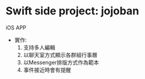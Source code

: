 # Swift side project: jojoban

iOS APP
* 實作:
  1. 支持多人編輯
  2. 以聊天室方式顯示各群組行事曆
  3. 以Messenger排版方式作為範本
  4. 事件接近時會有提醒
